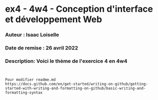 # ex4 - 4w4 - Conception d'interface et développement Web
### Auteur : **Isaac Loiselle**
### Date de remise : 26 avril 2022
### Description: Voici le thème de l'exercice 4 en 4w4

```


Pour modifier readme.md
https://docs.github.com/en/get-started/writing-on-github/getting-started-with-writing-and-formatting-on-github/basic-writing-and-formatting-syntax